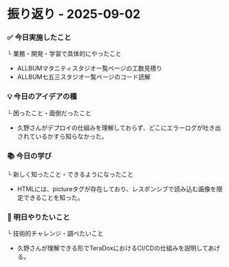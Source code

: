 # 振り返り - 2025-09-02

### ✅ 今日実施したこと
└ 業務・開発・学習で具体的にやったこと
- ALLBUMマタニティスタジオ一覧ページの工数見積り
- ALLBUM七五三スタジオ一覧ページのコード読解

### 💡 今日のアイデアの種
└ 困ったこと・面倒だったこと
- 久野さんがデプロイの仕組みを理解しておらず、どこにエラーログが吐き出されているかすら知らなかった。

###   📚 今日の学び
└ 新しく知ったこと・できるようになったこと
- HTMLには、pictureタグが存在しており、レスポンシブで読み込む画像を限定できることを知った。

### 🎯 明日やりたいこと
└ 技術的チャレンジ・調べたいこと
- 久野さんが理解できる形でTeraDoxにおけるCI/CDの仕組みを説明してあげる。